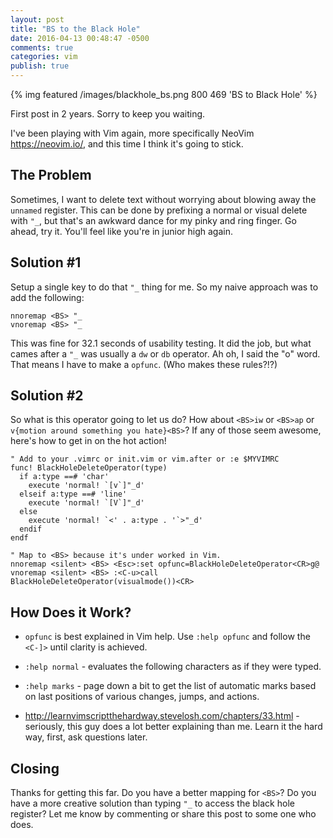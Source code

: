 ```yaml
---
layout: post
title: "BS to the Black Hole"
date: 2016-04-13 00:48:47 -0500
comments: true
categories: vim
publish: true
---
```


{% img featured /images/blackhole_bs.png  800 469 'BS to Black Hole' %}

First post in 2 years. Sorry to keep you waiting.

I've been playing with Vim again, more specifically NeoVim
https://neovim.io/, and this time I think it's going to stick.

## The Problem

Sometimes, I want to delete text without worrying about blowing away the `unnamed`
register. This can be done by prefixing a normal or visual delete with `"_`,
but that's an awkward dance for my pinky and ring finger. Go ahead, try it.
You'll feel like you're in junior high again.

<!-- more -->

## Solution #1

Setup a single key to do that `"_` thing for me. So my naive approach was to add
the following:

```vim
nnoremap <BS> "_
vnoremap <BS> "_
```

This was fine for 32.1 seconds of usability testing. It did the job, but what
cames after a `"_` was usually a `dw` or `db` operator. Ah oh, I said the "o"
word. That means I have to make a `opfunc`. (Who makes these rules?!?)

## Solution #2

So what is this operator going to let us do? How about `<BS>iw` or `<BS>ap` or
`v{motion around something you hate}<BS>`? If any of those seem awesome, here's
how to get in on the hot action!

```vim
" Add to your .vimrc or init.vim or vim.after or :e $MYVIMRC
func! BlackHoleDeleteOperator(type)
  if a:type ==# 'char'
    execute 'normal! `[v`]"_d'
  elseif a:type ==# 'line'
    execute 'normal! `[V`]"_d'
  else
    execute 'normal! `<' . a:type . '`>"_d'
  endif
endf

" Map to <BS> because it's under worked in Vim.
nnoremap <silent> <BS> <Esc>:set opfunc=BlackHoleDeleteOperator<CR>g@
vnoremap <silent> <BS> :<C-u>call BlackHoleDeleteOperator(visualmode())<CR>
```

## How Does it Work?
+ `opfunc` is best explained in Vim help. Use `:help opfunc` and follow the `<C-]>`
   until clarity is achieved.

+ `:help normal` - evaluates the following characters as if they were typed.

+ `:help marks` - page down a bit to get the list of automatic marks based on
   last positions of various changes, jumps, and actions.

+ http://learnvimscriptthehardway.stevelosh.com/chapters/33.html - seriously,
   this guy does a lot better explaining than me. Learn it the hard way, first,
   ask questions later.

## Closing

Thanks for getting this far. Do you have a better mapping for `<BS>`? Do you
have a more creative solution than typing `"_` to access the black hole
register? Let me know by commenting or share this post to some one who does.
